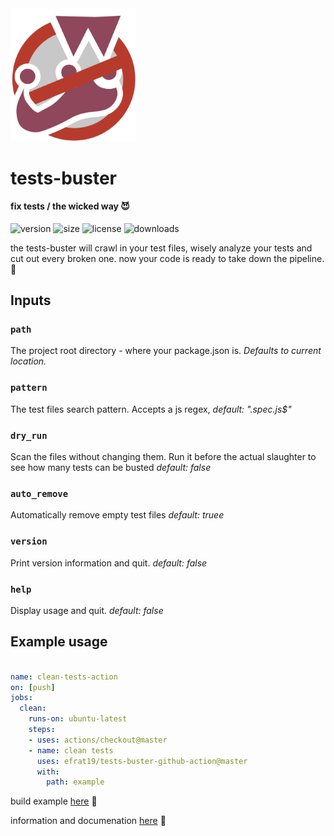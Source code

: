 <img src="tests-buster.png" alt="tests-buster" width="200"/>

# tests-buster

#### fix tests / the wicked way :smiling_imp:
![version](https://img.shields.io/npm/v/tests-buster.svg)
![size](https://img.shields.io/bundlephobia/min/lib/tests-buster/1.1.5.svg)
![license](https://img.shields.io/npm/l/tests-buster.svg)
![downloads](https://img.shields.io/jsdelivr/npm/hd/tests-buter.svg)

the tests-buster will crawl in your test files, wisely analyze your tests and cut out every broken one. now your code is ready to take down the pipeline. :checkered_flag:

## Inputs

### `path`

The project root directory - where your package.json is. *Defaults to current location.*

### `pattern`
The test files search pattern. Accepts a js regex, *default: ".spec.js$"*
### `dry_run`
Scan the files without changing them. Run it before the actual slaughter to see how many tests can be busted *default: false*
### `auto_remove`
Automatically remove empty test files *default: truee*
### `version`
Print version information and quit. *default: false*
### `help`
Display usage and quit. *default: false*

## Example usage

```yaml
  
name: clean-tests-action
on: [push]
jobs:
  clean:
    runs-on: ubuntu-latest
    steps:
    - uses: actions/checkout@master
    - name: clean tests
      uses: efrat19/tests-buster-github-action@master
      with:
        path: example
```
build example [here](https://github.com/Efrat19/tests-buster/runs/490229008) :tada:

information and documenation [here](https://github.com/Efrat19/tests-buster) :tada:
